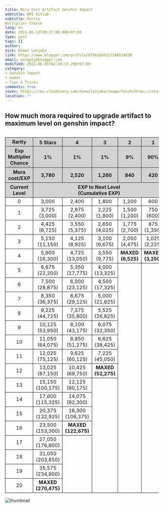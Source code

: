 ```yaml
---
title: Mora Cost Artifact Genshin Impact
webtitle: WMI Gitlab
subtitle: Rarity																																																																				 																		Exp
Multiplier Chance
lang: en
date: 2021-05-13T20:37:00.008+07:00
type: post
tags: []
author:
nick: Dimas Lanjaka
link: https://www.blogger.com/profile/07981649157148639830
email: noreply@blogger.com
modified: 2021-06-01T02:19:33.298+07:00
category:
- Genshin Impact
- Games
- Tips & Tricks
comments: true
cover: https://res.cloudinary.com/dimaslanjaka/image/fetch/https://static.wikia.nocookie.net/gensin-impact/images/2/2b/Icon_5_Stars.png/revision/latest/scale-to-width-down/63?cb=20201226100736
location: ""
---
```


<h2>How much mora required to upgrade artifact to maximum level on genshin impact?</h2><div style="overflow-x: auto">	<table id="gi" class="border">		<tbody>			<tr class="bg-grey">				<th>Rarity</th>				<th>					<img alt="5 Stars" src="https://res.cloudinary.com/dimaslanjaka/image/fetch/https://static.wikia.nocookie.net/gensin-impact/images/2/2b/Icon_5_Stars.png/revision/latest/scale-to-width-down/63?cb=20201226100736" title="5 Stars" width="63" height="16">				</th>				<th>					<img alt="4 Stars" src="https://res.cloudinary.com/dimaslanjaka/image/fetch/https://static.wikia.nocookie.net/gensin-impact/images/7/77/Icon_4_Stars.png/revision/latest/scale-to-width-down/51?cb=20201226100702" title="4 Stars" width="51" height="16">				</th>				<th>					<img alt="3 Stars" src="https://res.cloudinary.com/dimaslanjaka/image/fetch/https://static.wikia.nocookie.net/gensin-impact/images/1/11/Icon_3_Stars.png/revision/latest/scale-to-width-down/40?cb=20201226100630" title="3 Stars" width="40" height="16">				</th>				<th>					<img alt="2 Stars" src="https://res.cloudinary.com/dimaslanjaka/image/fetch/https://static.wikia.nocookie.net/gensin-impact/images/6/64/Icon_2_Stars.png/revision/latest/scale-to-width-down/28?cb=20201226100559" title="2 Stars" width="28" height="16">				</th>				<th>					<img alt="1 Star" src="https://res.cloudinary.com/dimaslanjaka/image/fetch/https://static.wikia.nocookie.net/gensin-impact/images/b/b7/Icon_1_Star.png/revision/latest/scale-to-width-down/16?cb=20201226100531" title="1 Star" width="16" height="16">				</th>			</tr> 			<tr class="bg-grey">				<th>					<div class="tooltip">						Exp Multiplier Chance 						<span class="tooltiptext"><p>								When consuming an enhanced artifact, in addition to the Base EXP 								granted, 80% of the EXP used for its upgrades will be recovered 								at no extra Mora. For example, using a 								<img alt="4 Stars" src="https://res.cloudinary.com/dimaslanjaka/image/fetch/https://static.wikia.nocookie.net/gensin-impact/images/7/77/Icon_4_Stars.png/revision/latest/scale-to-width-down/51?cb=20201226100702" title="4 Stars" width="51" height="16" style="display: inline">								Level 16 artifact is worth 100,660 EXP (2,520 + 0.8 × 122,675), 								and costs 2,520 Mora. 							</p></span>					</div>				</th>				<th>1%</th>				<th>1%</th>				<th>1%</th>				<th>9%</th>				<th>90%</th>			</tr>			<tr class="bg-grey">				<th>Mora cost/EXP</th>				<th>3,780</th>				<th>2,520</th>				<th>1,260</th>				<th>840</th>				<th>420</th>			</tr> 			<tr class="bg-grey">				<th>					Current 					<br>					Level 				</th>				<th colspan="5">					EXP to Next Level 					<br>					(Cumulative EXP) 				</th>			</tr> 			<tr>				<td>0</td>				<td>3,000</td>				<td>2,400</td>				<td>1,800</td>				<td>1,200</td>				<td>600</td>			</tr>			<tr>				<td>1</td>				<td>					3,725 					<br>					(3,000) 				</td>				<td>					2,975 					<br>					(2,400) 				</td>				<td>					2,225 					<br>					(1,800) 				</td>				<td>					1,500 					<br>					(1,200) 				</td>				<td>					750 					<br>					(600) 				</td>			</tr>			<tr>				<td>2</td>				<td>					4,425 					<br>					(6,725) 				</td>				<td>					3,550 					<br>					(5,375) 				</td>				<td>					2,650 					<br>					(4,025) 				</td>				<td>					1,775 					<br>					(2,700) 				</td>				<td>					875 					<br>					(1,350) 				</td>			</tr>			<tr>				<td>3</td>				<td>					5,150 					<br>					(11,150) 				</td>				<td>					4,125 					<br>					(8,925) 				</td>				<td>					3,100 					<br>					(6,675) 				</td>				<td>					2,050 					<br>					(4,475) 				</td>				<td>					1,025 					<br>					(2,225) 				</td>			</tr>			<tr>				<td>4</td>				<td>					5,900 					<br>					(16,300) 				</td>				<td>					4,725 					<br>					(13,050) 				</td>				<td>					3,550 					<br>					(9,775) 				</td>				<td>					<strong>						MAXED 						<br>						(6,525) 					</strong>				</td>				<td>					<strong>						MAXED 						<br>						(3,250) 					</strong>				</td>			</tr>			<tr>				<td>5</td>				<td>					6,675 					<br>					(22,200) 				</td>				<td>					5,350 					<br>					(17,775) 				</td>				<td>					4,000 					<br>					(13,325) 				</td>				<td rowspan="16"></td>				<td rowspan="16"></td>			</tr>			<tr>				<td>6</td>				<td>					7,500 					<br>					(28,875) 				</td>				<td>					6,000 					<br>					(23,125) 				</td>				<td>					4,500 					<br>					(17,325) 				</td>			</tr>			<tr>				<td>7</td>				<td>					8,350 					<br>					(36,375) 				</td>				<td>					6,675 					<br>					(29,125) 				</td>				<td>					5,000 					<br>					(21,825) 				</td>			</tr>			<tr>				<td>8</td>				<td>					9,225 					<br>					(44,725) 				</td>				<td>					7,375 					<br>					(35,800) 				</td>				<td>					5,525 					<br>					(26,825) 				</td>			</tr>			<tr>				<td>9</td>				<td>					10,125 					<br>					(53,950) 				</td>				<td>					8,100 					<br>					(43,175) 				</td>				<td>					6,075 					<br>					(32,350) 				</td>			</tr>			<tr>				<td>10</td>				<td>					11,050 					<br>					(64,075) 				</td>				<td>					8,850 					<br>					(51,275) 				</td>				<td>					6,625 					<br>					(38,425) 				</td>			</tr>			<tr>				<td>11</td>				<td>					12,025 					<br>					(75,125) 				</td>				<td>					9,625 					<br>					(60,125) 				</td>				<td>					7,225 					<br>					(45,050) 				</td>			</tr>			<tr>				<td>12</td>				<td>					13,025 					<br>					(87,150) 				</td>				<td>					10,425 					<br>					(69,750) 				</td>				<td>					<strong>						MAXED 						<br>						(52,275) 					</strong>				</td>			</tr>			<tr>				<td>13</td>				<td>					15,150 					<br>					(100,175) 				</td>				<td>					12,125 					<br>					(80,175) 				</td>				<td rowspan="8"></td>			</tr>			<tr>				<td>14</td>				<td>					17,600 					<br>					(115,325) 				</td>				<td>					14,075 					<br>					(92,300) 				</td>			</tr>			<tr>				<td>15</td>				<td>					20,375 					<br>					(132,925) 				</td>				<td>					16,300 					<br>					(106,375) 				</td>			</tr>			<tr>				<td>16</td>				<td>					23,500 					<br>					(153,300) 				</td>				<td>					<strong>						MAXED 						<br>						(122,675) 					</strong>				</td>			</tr>			<tr>				<td>17</td>				<td>					27,050 					<br>					(176,800) 				</td>				<td rowspan="4"></td>			</tr>			<tr>				<td>18</td>				<td>					31,050 					<br>					(203,850) 				</td>			</tr>			<tr>				<td>19</td>				<td>					35,575 					<br>					(234,900) 				</td>			</tr>			<tr>				<td>20</td>				<td>					<strong>						MAXED 						<br>						(270,475) 					</strong>				</td>			</tr>		</tbody>	</table></div> <div class="m-2">	<img src="https://res.cloudinary.com/dimaslanjaka/image/upload/v1620913730/blogger/artifact_mora_cost.png" alt="thumbnail" rel="sponsored"></div><style>.bg-grey{background-color:lightgrey}table#gi{border-collapse:collapse;width:100%}table#gi tr,table#gi td,table#gi th{border:1px solid black}table#gi td,table#gi th{text-align:center}.tooltip{position:relative;display:inline-block;border-bottom:1px dotted black}.tooltip .tooltiptext{visibility:hidden;width:120px;background-color:black;color:#fff;text-align:center;padding:5px 0;border-radius:6px;position:absolute;z-index:1}.tooltip:hover .tooltiptext{visibility:visible} </style>